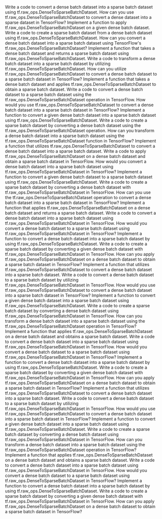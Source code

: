 Write a code to convert a dense batch dataset into a sparse batch dataset using tf.raw_ops.DenseToSparseBatchDataset.
How can you use tf.raw_ops.DenseToSparseBatchDataset to convert a dense dataset into a sparse dataset in TensorFlow?
Implement a function to apply tf.raw_ops.DenseToSparseBatchDataset on a given dense batch dataset.
Write a code to create a sparse batch dataset from a dense batch dataset using tf.raw_ops.DenseToSparseBatchDataset.
How can you convert a dense batch dataset into a sparse batch dataset using TensorFlow's tf.raw_ops.DenseToSparseBatchDataset?
Implement a function that takes a dense batch dataset and returns a sparse batch dataset using tf.raw_ops.DenseToSparseBatchDataset.
Write a code to transform a dense batch dataset into a sparse batch dataset by utilizing tf.raw_ops.DenseToSparseBatchDataset.
How can you utilize tf.raw_ops.DenseToSparseBatchDataset to convert a dense batch dataset to a sparse batch dataset in TensorFlow?
Implement a function that takes a dense batch dataset and applies tf.raw_ops.DenseToSparseBatchDataset to obtain a sparse batch dataset.
Write a code to convert a dense batch dataset to a sparse batch dataset using the tf.raw_ops.DenseToSparseBatchDataset operation in TensorFlow.
How would you use tf.raw_ops.DenseToSparseBatchDataset to convert a dense batch dataset into a sparse batch dataset in TensorFlow?
Implement a function to convert a given dense batch dataset into a sparse batch dataset using tf.raw_ops.DenseToSparseBatchDataset.
Write a code to create a sparse batch dataset by converting a dense batch dataset using the tf.raw_ops.DenseToSparseBatchDataset operation.
How can you transform a dense batch dataset into a sparse batch dataset using the tf.raw_ops.DenseToSparseBatchDataset function in TensorFlow?
Implement a function that utilizes tf.raw_ops.DenseToSparseBatchDataset to convert a dense batch dataset into a sparse batch dataset.
Write a code to apply tf.raw_ops.DenseToSparseBatchDataset on a dense batch dataset and obtain a sparse batch dataset in TensorFlow.
How would you convert a dense batch dataset into a sparse batch dataset using tf.raw_ops.DenseToSparseBatchDataset in TensorFlow?
Implement a function to convert a given dense batch dataset to a sparse batch dataset using tf.raw_ops.DenseToSparseBatchDataset.
Write a code to create a sparse batch dataset by converting a dense batch dataset with tf.raw_ops.DenseToSparseBatchDataset in TensorFlow.
How can you use the tf.raw_ops.DenseToSparseBatchDataset operation to convert a dense batch dataset into a sparse batch dataset in TensorFlow?
Implement a function that applies tf.raw_ops.DenseToSparseBatchDataset on a dense batch dataset and returns a sparse batch dataset.
Write a code to convert a dense batch dataset into a sparse batch dataset using tf.raw_ops.DenseToSparseBatchDataset in TensorFlow.
How would you convert a dense batch dataset to a sparse batch dataset using tf.raw_ops.DenseToSparseBatchDataset in TensorFlow?
Implement a function to convert a dense batch dataset into a sparse batch dataset by using tf.raw_ops.DenseToSparseBatchDataset.
Write a code to create a sparse batch dataset by converting a given dense batch dataset with tf.raw_ops.DenseToSparseBatchDataset in TensorFlow.
How can you apply tf.raw_ops.DenseToSparseBatchDataset on a dense batch dataset to obtain a sparse batch dataset in TensorFlow?
Implement a function that utilizes tf.raw_ops.DenseToSparseBatchDataset to convert a dense batch dataset into a sparse batch dataset.
Write a code to convert a dense batch dataset to a sparse batch dataset by utilizing tf.raw_ops.DenseToSparseBatchDataset in TensorFlow.
How would you use tf.raw_ops.DenseToSparseBatchDataset to convert a dense batch dataset into a sparse batch dataset in TensorFlow?
Implement a function to convert a given dense batch dataset into a sparse batch dataset using tf.raw_ops.DenseToSparseBatchDataset.
Write a code to create a sparse batch dataset by converting a dense batch dataset using tf.raw_ops.DenseToSparseBatchDataset in TensorFlow.
How can you transform a dense batch dataset into a sparse batch dataset using the tf.raw_ops.DenseToSparseBatchDataset operation in TensorFlow?
Implement a function that applies tf.raw_ops.DenseToSparseBatchDataset on a dense batch dataset and obtains a sparse batch dataset.
Write a code to convert a dense batch dataset into a sparse batch dataset using tf.raw_ops.DenseToSparseBatchDataset in TensorFlow.
How would you convert a dense batch dataset to a sparse batch dataset using tf.raw_ops.DenseToSparseBatchDataset in TensorFlow?
Implement a function to convert a dense batch dataset into a sparse batch dataset by using tf.raw_ops.DenseToSparseBatchDataset.
Write a code to create a sparse batch dataset by converting a given dense batch dataset with tf.raw_ops.DenseToSparseBatchDataset in TensorFlow.
How can you apply tf.raw_ops.DenseToSparseBatchDataset on a dense batch dataset to obtain a sparse batch dataset in TensorFlow?
Implement a function that utilizes tf.raw_ops.DenseToSparseBatchDataset to convert a dense batch dataset into a sparse batch dataset.
Write a code to convert a dense batch dataset to a sparse batch dataset by utilizing tf.raw_ops.DenseToSparseBatchDataset in TensorFlow.
How would you use tf.raw_ops.DenseToSparseBatchDataset to convert a dense batch dataset into a sparse batch dataset in TensorFlow?
Implement a function to convert a given dense batch dataset into a sparse batch dataset using tf.raw_ops.DenseToSparseBatchDataset.
Write a code to create a sparse batch dataset by converting a dense batch dataset using tf.raw_ops.DenseToSparseBatchDataset in TensorFlow.
How can you transform a dense batch dataset into a sparse batch dataset using the tf.raw_ops.DenseToSparseBatchDataset operation in TensorFlow?
Implement a function that applies tf.raw_ops.DenseToSparseBatchDataset on a dense batch dataset and obtains a sparse batch dataset.
Write a code to convert a dense batch dataset into a sparse batch dataset using tf.raw_ops.DenseToSparseBatchDataset in TensorFlow.
How would you convert a dense batch dataset to a sparse batch dataset using tf.raw_ops.DenseToSparseBatchDataset in TensorFlow?
Implement a function to convert a dense batch dataset into a sparse batch dataset by using tf.raw_ops.DenseToSparseBatchDataset.
Write a code to create a sparse batch dataset by converting a given dense batch dataset with tf.raw_ops.DenseToSparseBatchDataset in TensorFlow.
How can you apply tf.raw_ops.DenseToSparseBatchDataset on a dense batch dataset to obtain a sparse batch dataset in TensorFlow?